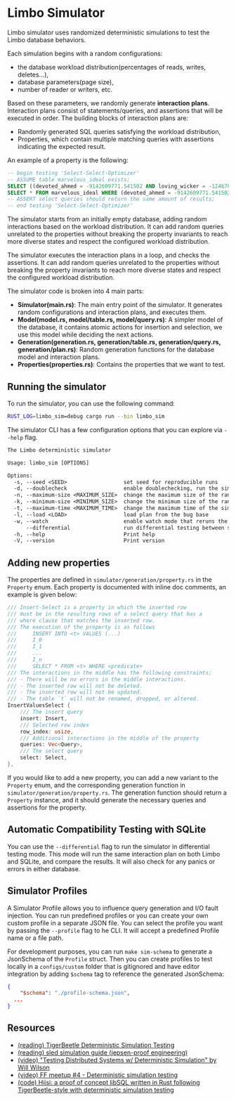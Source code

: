 # Limbo Simulator

Limbo simulator uses randomized deterministic simulations to test the Limbo database behaviors.

Each simulation begins with a random configurations:

- the database workload distribution(percentages of reads, writes, deletes...),
- database parameters(page size),
- number of reader or writers, etc.

Based on these parameters, we randomly generate **interaction plans**. Interaction plans consist of statements/queries, and assertions that will be executed in order. The building blocks of interaction plans are:

- Randomly generated SQL queries satisfying the workload distribution,
- Properties, which contain multiple matching queries with assertions indicating the expected result.

An example of a property is the following:

```sql
-- begin testing 'Select-Select-Optimizer'
-- ASSUME table marvelous_ideal exists;
SELECT ((devoted_ahmed = -9142609771.541502 AND loving_wicker = -1246708244.164486)) FROM marvelous_ideal WHERE TRUE;
SELECT * FROM marvelous_ideal WHERE (devoted_ahmed = -9142609771.541502 AND loving_wicker = -1246708244.164486);
-- ASSERT select queries should return the same amount of results;
-- end testing 'Select-Select-Optimizer'
```

The simulator starts from an initially empty database, adding random interactions based on the workload distribution. It can
add random queries unrelated to the properties without breaking the property invariants to reach more diverse states and respect the configured workload distribution.

The simulator executes the interaction plans in a loop, and checks the assertions. It can add random queries unrelated to the properties without
breaking the property invariants to reach more diverse states and respect the configured workload distribution.

The simulator code is broken into 4 main parts:

- **Simulator(main.rs)**: The main entry point of the simulator. It generates random configurations and interaction plans, and executes them.
- **Model(model.rs, model/table.rs, model/query.rs)**: A simpler model of the database, it contains atomic actions for insertion and selection, we use this model while deciding the next actions.
- **Generation(generation.rs, generation/table.rs, generation/query.rs, generation/plan.rs)**: Random generation functions for the database model and interaction plans.
- **Properties(properties.rs)**: Contains the properties that we want to test.

## Running the simulator

To run the simulator, you can use the following command:

```bash
RUST_LOG=limbo_sim=debug cargo run --bin limbo_sim
```

The simulator CLI has a few configuration options that you can explore via `--help` flag.

```txt
The Limbo deterministic simulator

Usage: limbo_sim [OPTIONS]

Options:
  -s, --seed <SEED>                  set seed for reproducible runs
  -d, --doublecheck                  enable doublechecking, run the simulator with the plan twice and check output equality
  -n, --maximum-size <MAXIMUM_SIZE>  change the maximum size of the randomly generated sequence of interactions [default: 5000]
  -k, --minimum-size <MINIMUM_SIZE>  change the minimum size of the randomly generated sequence of interactions [default: 1000]
  -t, --maximum-time <MAXIMUM_TIME>  change the maximum time of the simulation(in seconds) [default: 3600]
  -l, --load <LOAD>                  load plan from the bug base
  -w, --watch                        enable watch mode that reruns the simulation on file changes
      --differential                 run differential testing between sqlite and Limbo
  -h, --help                         Print help
  -V, --version                      Print version
```

## Adding new properties

The properties are defined in `simulator/generation/property.rs` in the `Property` enum. Each property is documented with
inline doc comments, an example is given below:

```rust
/// Insert-Select is a property in which the inserted row
/// must be in the resulting rows of a select query that has a
/// where clause that matches the inserted row.
/// The execution of the property is as follows
///     INSERT INTO <t> VALUES (...)
///     I_0
///     I_1
///     ...
///     I_n
///     SELECT * FROM <t> WHERE <predicate>
/// The interactions in the middle has the following constraints;
/// - There will be no errors in the middle interactions.
/// - The inserted row will not be deleted.
/// - The inserted row will not be updated.
/// - The table `t` will not be renamed, dropped, or altered.
InsertValuesSelect {
    /// The insert query
    insert: Insert,
    /// Selected row index
    row_index: usize,
    /// Additional interactions in the middle of the property
    queries: Vec<Query>,
    /// The select query
    select: Select,
},
```

If you would like to add a new property, you can add a new variant to the `Property` enum, and the corresponding
generation function in `simulator/generation/property.rs`. The generation function should return a `Property` instance, and
it should generate the necessary queries and assertions for the property.

## Automatic Compatibility Testing with SQLite

You can use the `--differential` flag to run the simulator in differential testing mode. This mode will run the same interaction plan on both Limbo and SQLite, and compare the results. It will also check for any panics or errors in either database.

## Simulator Profiles
A Simulator Profile allows you to influence query generation and I/O fault injection. You can run predefined profiles or you can create your own custom profile in a separate JSON file. You can select the profile you want by passing the `--profile` flag to he CLI. It will accept a predefined Profile name or a file path. 

For development purposes, you can run `make sim-schema` to generate a JsonSchema of the `Profile` struct. Then you can create profiles to test locally in a `configs/custom` folder that is gitignored and have editor integration by adding `$schema` tag to reference the generated JsonSchema:

```json
{
	"$schema": "./profile-schema.json",
  ...
}
```

## Resources

- [(reading) TigerBeetle Deterministic Simulation Testing](https://docs.tigerbeetle.com/about/vopr/)
- [(reading) sled simulation guide (jepsen-proof engineering)](https://sled.rs/simulation.html)
- [(video) "Testing Distributed Systems w/ Deterministic Simulation" by Will Wilson](https://www.youtube.com/watch?v=4fFDFbi3toc)
- [(video) FF meetup #4 - Deterministic simulation testing](https://www.youtube.com/live/29Vz5wkoUR8)
- [(code) Hiisi: a proof of concept libSQL written in Rust following TigerBeetle-style with deterministic simulation testing](https://github.com/penberg/hiisi)
